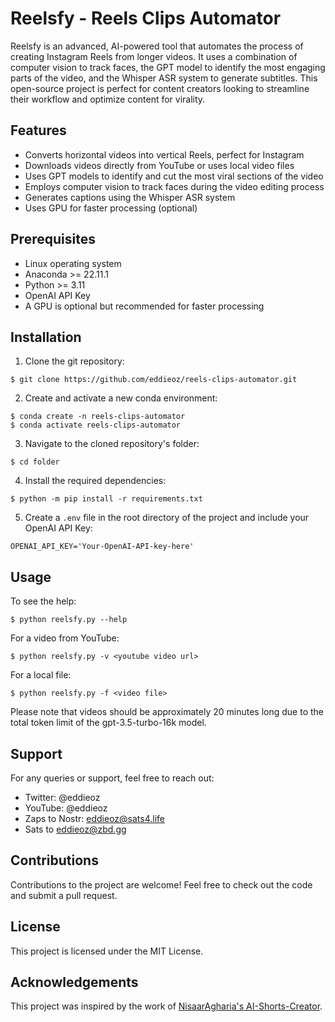 # Reelsfy - Reels Clips Automator

Reelsfy is an advanced, AI-powered tool that automates the process of creating Instagram Reels from longer videos. It uses a combination of computer vision to track faces, the GPT model to identify the most engaging parts of the video, and the Whisper ASR system to generate subtitles. This open-source project is perfect for content creators looking to streamline their workflow and optimize content for virality.

## Features

- Converts horizontal videos into vertical Reels, perfect for Instagram
- Downloads videos directly from YouTube or uses local video files
- Uses GPT models to identify and cut the most viral sections of the video
- Employs computer vision to track faces during the video editing process
- Generates captions using the Whisper ASR system
- Uses GPU for faster processing (optional)

## Prerequisites

- Linux operating system
- Anaconda >= 22.11.1
- Python >= 3.11
- OpenAI API Key
- A GPU is optional but recommended for faster processing

## Installation

1. Clone the git repository:

```
$ git clone https://github.com/eddieoz/reels-clips-automator.git
```

2. Create and activate a new conda environment:

```
$ conda create -n reels-clips-automator
$ conda activate reels-clips-automator
```

3. Navigate to the cloned repository's folder:

```
$ cd folder
```

4. Install the required dependencies:

```
$ python -m pip install -r requirements.txt
```

5. Create a `.env` file in the root directory of the project and include your OpenAI API Key:

```
OPENAI_API_KEY='Your-OpenAI-API-key-here'
```

## Usage

To see the help:

```
$ python reelsfy.py --help
```

For a video from YouTube:

```
$ python reelsfy.py -v <youtube video url>
```

For a local file:

```
$ python reelsfy.py -f <video file>
```

Please note that videos should be approximately 20 minutes long due to the total token limit of the gpt-3.5-turbo-16k model.

## Support

For any queries or support, feel free to reach out:

- Twitter: @eddieoz
- YouTube: @eddieoz
- Zaps to Nostr: eddieoz@sats4.life
- Sats to eddieoz@zbd.gg

## Contributions

Contributions to the project are welcome! Feel free to check out the code and submit a pull request.

## License

This project is licensed under the MIT License.

## Acknowledgements

This project was inspired by the work of [NisaarAgharia's AI-Shorts-Creator](https://github.com/NisaarAgharia/AI-Shorts-Creator).

